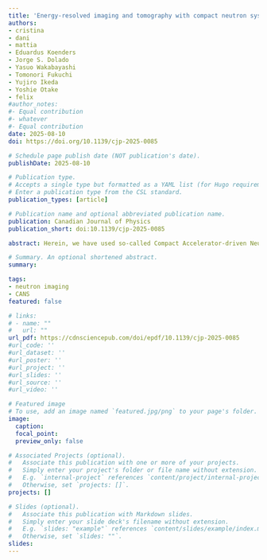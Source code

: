 ```yaml
---
title: 'Energy-resolved imaging and tomography with compact neutron systems - application to novel construction materials for thermal-energy storage'
authors:
- cristina
- dani
- mattia
- Eduardus Koenders
- Jorge S. Dolado
- Yasuo Wakabayashi
- Tomonori Fukuchi
- Yujiro Ikeda
- Yoshie Otake
- felix
#author_notes:
#- Equal contribution
#- whatever
#- Equal contribution
date: 2025-08-10
doi: https://doi.org/10.1139/cjp-2025-0085

# Schedule page publish date (NOT publication's date).
publishDate: 2025-08-10

# Publication type.
# Accepts a single type but formatted as a YAML list (for Hugo requirements).
# Enter a publication type from the CSL standard.
publication_types: [article]

# Publication name and optional abbreviated publication name.
publication: Canadian Journal of Physics
publication_short: doi:10.1139/cjp-2025-0085

abstract: Herein, we have used so-called Compact Accelerator-driven Neutron Systems (CANS) to explore the properties and performance of composite cement foams for thermal-energy storage. To this end, energy-resolved neutron imaging and tomography were implemented on RIKEN RANS-I, and these data were complemented by thermal conductivity measurements. The ability to pulse this CANS down to tens of microseconds enables data collection across the available neutron energy spectrum for different foam formulations. With relatively modest L/D ratios of ~35, it is possible to attain a spatial resolution in the millimeter range, and useful images can be collected in as little time as three minutes. Volume reconstruction was performed via angular scans from 0° to 180 in 10° steps, corresponding to a total of nineteen images collected over a period of less than an hour. Key to the above has been the deployment of recently developed algorithms and techniques for the analysis of sparse data. On the basis of these results, the existing capabilities of RIKEN RANS-I and similar CANS provide us with new, non-intrusive, and quantitative measures of key performance parameters, including the degree of porosity over relevant length scales typical in these construction materials. In combination with thermal-conductivity data, these results also enable an assessment of insulating performance, with a view to its further optimization.

# Summary. An optional shortened abstract.
summary:

tags:
- neutron imaging
- CANS
featured: false

# links:
# - name: ""
#   url: ""
url_pdf: https://cdnsciencepub.com/doi/epdf/10.1139/cjp-2025-0085
#url_code: ''
#url_dataset: ''
#url_poster: ''
#url_project: ''
#url_slides: ''
#url_source: ''
#url_video: ''

# Featured image
# To use, add an image named `featured.jpg/png` to your page's folder. 
image:
  caption:
  focal_point:
  preview_only: false

# Associated Projects (optional).
#   Associate this publication with one or more of your projects.
#   Simply enter your project's folder or file name without extension.
#   E.g. `internal-project` references `content/project/internal-project/index.md`.
#   Otherwise, set `projects: []`.
projects: []

# Slides (optional).
#   Associate this publication with Markdown slides.
#   Simply enter your slide deck's filename without extension.
#   E.g. `slides: "example"` references `content/slides/example/index.md`.
#   Otherwise, set `slides: ""`.
slides:
---
```


<!-- Main text. Remove this comment and add your extra content here.

{{% callout note %}}
Click the *Cite* button above to demo the feature to enable visitors to import publication metadata into their reference management software.
{{% /callout %}}

{{% callout note %}}
Create your slides in Markdown - click the *Slides* button to check out the example.
{{% /callout %}}

Add the publication's **full text** or **supplementary notes** here. You can use rich formatting such as including [code, math, and images](https://docs.hugoblox.com/content/writing-markdown-latex/).

-->
